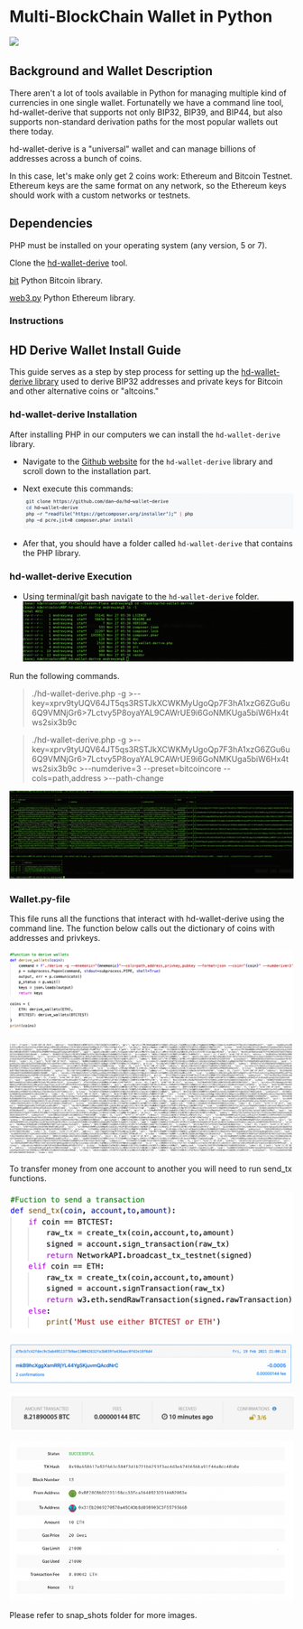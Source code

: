 # **Multi-BlockChain Wallet in Python**
![](https://www.elev8con.com/wp-content/uploads/2019/02/Do-I-need-a-cryptocurrency-wallet.jpg)

## **Background and Wallet Description**

There aren't a lot of tools available in Python for managing multiple kind of currencies in one single wallet. Fortunatelly we have a command line tool, hd-wallet-derive that supports not only BIP32, BIP39, and BIP44, but also supports non-standard derivation paths for the most popular wallets out there today.

hd-wallet-derive is a "universal" wallet and can manage billions of addresses across a bunch of coins.

In this case, let's make only get 2 coins work: Ethereum and Bitcoin Testnet. Ethereum keys are the same format on any network, so the Ethereum keys should work with a custom networks or testnets.

## **Dependencies**
PHP must be installed on your operating system (any version, 5 or 7).

Clone the [hd-wallet-derive](https://github.com/dan-da/hd-wallet-derive) tool.

[bit](https://ofek.dev/bit/) Python Bitcoin library.

[web3.py](https://github.com/ethereum/web3.py) Python Ethereum library.

### **Instructions**

## **HD Derive Wallet Install Guide**
This guide serves as a step by step process for setting up the [hd-wallet-derive library](https://github.com/dan-da/hd-wallet-derive) used to derive BIP32 addresses and private keys for Bitcoin and other alternative coins or "altcoins."

### **hd-wallet-derive Installation**
After installing PHP in our computers we can install the `hd-wallet-derive` library.

- Navigate to the [Github website](https://github.com/dan-da/hd-wallet-derive) for the `hd-wallet-derive` library and scroll down to the installation part.

- Next execute this commands:
![](snap_shots/derive_installation.png)

- Afer that, you should have a folder called `hd-wallet-derive` that contains the PHP library.


### **hd-wallet-derive Execution**

- Using terminal/git bash navigate to the `hd-wallet-derive` folder.
![](images/hd-folder.png)

Run the following commands.

> ./hd-wallet-derive.php -g >--key=xprv9tyUQV64JT5qs3RSTJkXCWKMyUgoQp7F3hA1xzG6ZGu6u6Q9VMNjGr6>7Lctvy5P8oyaYAL9CAWrUE9i6GoNMKUga5biW6Hx4tws2six3b9c

>./hd-wallet-derive.php -g >--key=xprv9tyUQV64JT5qs3RSTJkXCWKMyUgoQp7F3hA1xzG6ZGu6u6Q9VMNjGr6>7Lctvy5P8oyaYAL9CAWrUE9i6GoNMKUga5biW6Hx4tws2six3b9c >--numderive=3 --preset=bitcoincore --cols=path,address >--path-change


![](images/hd-folder1.png)

### **Wallet.py-file**
This file runs all the functions that interact with hd-wallet-derive using the command line. The function below calls out the dictionary of coins with addresses and privkeys.

![](snap_shots/def_derive_wallets.png)

![](snap_shots/coins.png)

To transfer money from one account to another you will need to run send_tx functions.

![](snap_shots/def_sent_tx.png)
    


![](snap_shots/tx1.png)


![](snap_shots/tx2.png)

![](snap_shots/tx3.png)

Please refer to snap_shots folder for more images.